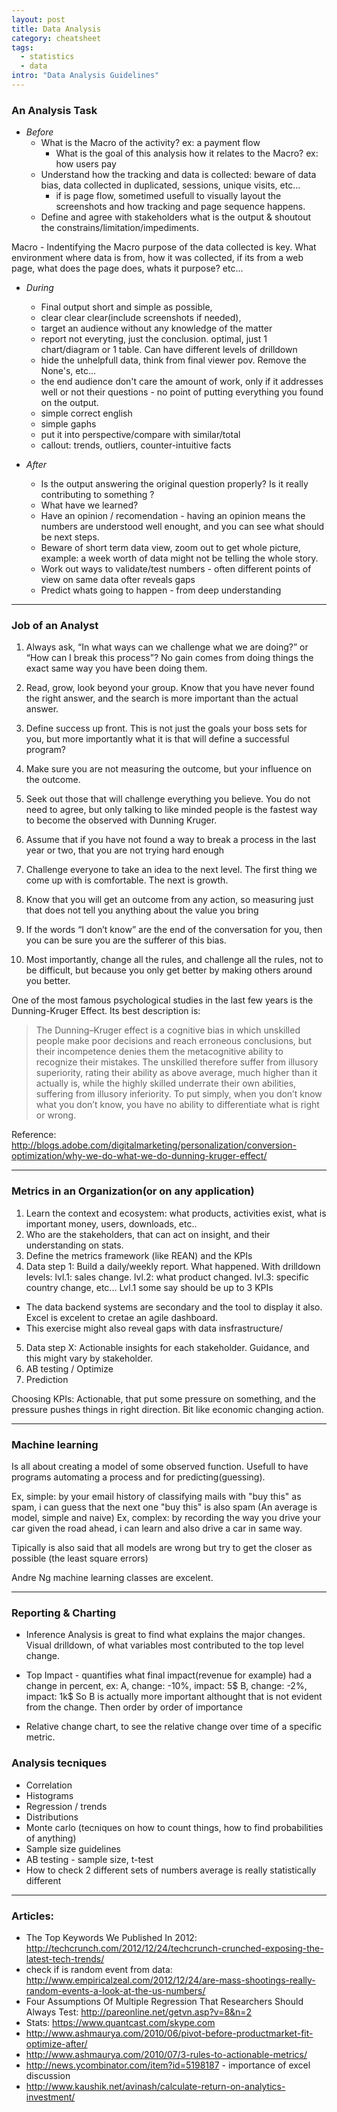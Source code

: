 ```yaml
---
layout: post
title: Data Analysis
category: cheatsheet
tags:
  - statistics
  - data
intro: "Data Analysis Guidelines"
---
```


### An Analysis Task

- *Before*
  - What is the Macro of the activity? ex: a payment flow
    - What is the goal of this analysis how it relates to the Macro?
    ex: how users pay
  - Understand how the tracking and data is collected: beware of data bias, data collected in duplicated, sessions, unique visits, etc...
    - if is page flow, sometimed usefull to visually layout the screenshots and how tracking and page sequence happens.
  - Define and agree with stakeholders what is the output & shoutout the constrains/limitation/impediments.

Macro - Indentifying the Macro purpose of the data collected is key. What environment where data is from, how it was collected, if its from a web page, what does the page does, whats it purpose? etc...

- *During*
  - Final output short and simple as possible, 
  - clear clear clear(include screenshots if needed), 
  - target an audience without any knowledge of the matter
  - report not everyting, just the conclusion. optimal, just 1 chart/diagram or 1 table. Can have different levels of drilldown
  - hide the unhelpfull data, think from final viewer pov. Remove the None's, etc...
  - the end audience don't care the amount of work, only if it addresses well or not their questions - no point of putting everything you found on the output.
  - simple correct english
  - simple gaphs
  - put it into perspective/compare with similar/total
  - callout: trends, outliers, counter-intuitive facts

- *After*
  - Is the output answering the original question properly? Is it really contributing to something ?
  - What have we learned?
  - Have an opinion / recomendation - having an opinion means the numbers are understood well enought, and you can see what should be next steps.
  - Beware of short term data view, zoom out to get whole picture, example: a week worth of data might not be telling the whole story.
  - Work out ways to validate/test numbers - often different points of view on same data ofter reveals gaps
  - Predict whats going to happen - from deep understanding

--- 

### Job of an Analyst

1) Always ask, “In what ways can we challenge what we are doing?” or “How can I break this process”? No gain comes from doing things the exact same way you have been doing them.

2) Read, grow, look beyond your group. Know that you have never found the right answer, and the search is more important than the actual answer.

3) Define success up front. This is not just the goals your boss sets for you, but more importantly what it is that will define a successful program?

4) Make sure you are not measuring the outcome, but your influence on the outcome.

5) Seek out those that will challenge everything you believe. You do not need to agree, but only talking to like minded people is the fastest way to become the observed with Dunning Kruger.

6) Assume that if you have not found a way to break a process in the last year or two, that you are not trying hard enough

7) Challenge everyone to take an idea to the next level. The first thing we come up with is comfortable. The next is growth.

8) Know that you will get an outcome from any action, so measuring just that does not tell you anything about the value you bring

9) If the words “I don’t know” are the end of the conversation for you, then you can be sure you are the sufferer of this bias.

10) Most importantly, change all the rules, and challenge all the rules, not to be difficult, but because you only get better by making others around you better.

One of the most famous psychological studies in the last few years is the Dunning-Kruger Effect. Its best description is:
> The Dunning–Kruger effect is a cognitive bias in which unskilled people make poor decisions and reach erroneous conclusions, but their incompetence denies them the metacognitive ability to recognize their mistakes. The unskilled therefore suffer from illusory superiority, rating their ability as above average, much higher than it actually is, while the highly skilled underrate their own abilities, suffering from illusory inferiority. To put simply, when you don’t know what you don’t know, you have no ability to differentiate what is right or wrong.

Reference: http://blogs.adobe.com/digitalmarketing/personalization/conversion-optimization/why-we-do-what-we-do-dunning-kruger-effect/

---

### Metrics in an Organization(or on any application)

1. Learn the context and ecosystem: what products, activities exist, what is important money, users, downloads, etc..
2. Who are the stakeholders, that can act on insight, and their understanding on stats.
3. Define the metrics framework (like REAN) and the KPIs
4. Data step 1: Build a daily/weekly report. What happened. With drilldown levels: lvl.1: sales change. lvl.2: what product changed. lvl.3: specific country change, etc...
Lvl.1 some say should be up to 3 KPIs
 - The data backend systems are secondary and the tool to display it also. Excel is excelent to cretae an agile dashboard.
 - This exercise might also reveal gaps with data insfrastructure/
5. Data step X: Actionable insights for each stakeholder. Guidance, and this might vary by stakeholder.
6. AB testing / Optimize
7. Prediction

Choosing KPIs: Actionable, that put some pressure on something, and the pressure pushes things in right direction. Bit like economic changing action.

---

### Machine learning

Is all about creating a model of some observed function. Usefull to have programs automating a process and for predicting(guessing).

Ex, simple: by your email history of classifying mails with "buy this" as spam, i can guess that the next one "buy this" is also spam (An average is model, simple and naive)
Ex, complex: by recording the way you drive your car given the road ahead, i can learn and also drive a car in same way.

Tipically is also said that all models are wrong but try to get the closer as possible (the least square errors)

Andre Ng machine learning classes are excelent.

---

### Reporting & Charting

- Inference Analysis is great to find what explains the major changes. Visual drilldown, of what variables most contributed to the top level change.

- Top Impact - quantifies what final impact(revenue for example) had a change in percent, ex:
 A, change: -10%, impact: 5$
 B, change: -2%, impact: 1k$
So B is actually more important althought that is not evident from the change.
Then order by order of importance

- Relative change chart, to see the relative change over time of a specific metric.

### Analysis tecniques
- Correlation
- Histograms
- Regression / trends
- Distributions
- Monte carlo (tecniques on how to count things, how to find probabilities of anything)
- Sample size guidelines
- AB testing - sample size, t-test
- How to check 2 different sets of numbers average is really statistically different 

---

### Articles:
  - The Top Keywords We Published In 2012: http://techcrunch.com/2012/12/24/techcrunch-crunched-exposing-the-latest-tech-trends/
  - check if is random event from data: 
  http://www.empiricalzeal.com/2012/12/24/are-mass-shootings-really-random-events-a-look-at-the-us-numbers/
  - Four Assumptions Of Multiple Regression That Researchers Should Always Test: http://pareonline.net/getvn.asp?v=8&n=2
  - Stats: https://www.quantcast.com/skype.com
  - http://www.ashmaurya.com/2010/06/pivot-before-productmarket-fit-optimize-after/
  - http://www.ashmaurya.com/2010/07/3-rules-to-actionable-metrics/
  - http://news.ycombinator.com/item?id=5198187 - importance of excel discussion
  - http://www.kaushik.net/avinash/calculate-return-on-analytics-investment/
